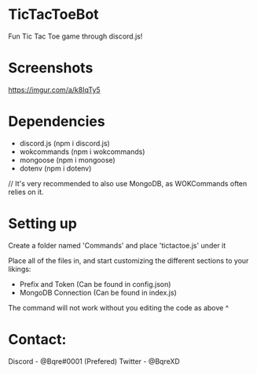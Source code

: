 # TicTacToeBot
Fun Tic Tac Toe game through discord.js!

# Screenshots
https://imgur.com/a/k8IqTy5

# Dependencies
* discord.js (npm i discord.js)
* wokcommands (npm i wokcommands)
* mongoose (npm i mongoose)
* dotenv (npm i dotenv)

// It's very recommended to also use MongoDB, as WOKCommands often relies on it.

# Setting up
Create a folder named 'Commands' and place 'tictactoe.js' under it

Place all of the files in, and start customizing the different sections to your likings:
* Prefix and Token (Can be found in config.json)
* MongoDB Connection (Can be found in index.js)

The command will not work without you editing the code as above ^

# Contact:
Discord - @Bqre#0001 (Prefered)
Twitter - @BqreXD
